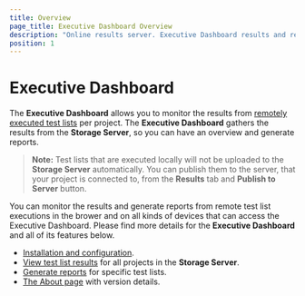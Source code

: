 ```yaml
---
title: Overview
page_title: Executive Dashboard Overview
description: "Online results server. Executive Dashboard results and reports. View test list results and reports"
position: 1
---
```

# Executive Dashboard

The **Executive Dashboard** allows you to monitor the results from <a href="/features/scheduling-test-runs/remote-scheduled-run" target="_blank">remotely executed test lists</a> per project. The **Executive Dashboard** gathers the results from the **Storage Server**, so you can have an overview and generate reports.

> **Note:** Test lists that are executed locally will not be uploaded to the **Storage Server** automatically. You can publish them to the server, that your project is connected to, from the **Results** tab and **Publish to Server** button.

You can monitor the results and generate reports from remote test list executions in the brower and on all kinds of devices that can access the Executive Dashboard. Please find more details for the **Executive Dashboard** and all of its features below.
- <a href="/general-information/test-results/executive-dashboard/installation-and-configuration" target="_blank">Installation and configuration</a>.
- <a href="/general-information/test-results/executive-dashboard/results" target="_blank">View test list results</a> for all projects in the **Storage Server**.
- <a href="/general-information/test-results/executive-dashboard/reports" target="_blank">Generate reports</a> for specific test lists.
- <a href="/general-information/test-results/executive-dashboard/about-page" target="_blank">The About page</a> with version details.